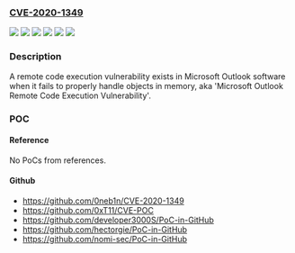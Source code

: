 ### [CVE-2020-1349](https://cve.mitre.org/cgi-bin/cvename.cgi?name=CVE-2020-1349)
![](https://img.shields.io/static/v1?label=Product&message=Microsoft%20365%20Apps%20for%20Enterprise%20for%2032-bit%20Systems&color=blue)
![](https://img.shields.io/static/v1?label=Product&message=Microsoft%20365%20Apps%20for%20Enterprise%20for%2064-bit%20Systems&color=blue)
![](https://img.shields.io/static/v1?label=Product&message=Microsoft%20Office&color=blue)
![](https://img.shields.io/static/v1?label=Product&message=Microsoft%20Outlook&color=blue)
![](https://img.shields.io/static/v1?label=Version&message=n%2Fa&color=blue)
![](https://img.shields.io/static/v1?label=Vulnerability&message=Remote%20Code%20Execution&color=brighgreen)

### Description

A remote code execution vulnerability exists in Microsoft Outlook software when it fails to properly handle objects in memory, aka 'Microsoft Outlook Remote Code Execution Vulnerability'.

### POC

#### Reference
No PoCs from references.

#### Github
- https://github.com/0neb1n/CVE-2020-1349
- https://github.com/0xT11/CVE-POC
- https://github.com/developer3000S/PoC-in-GitHub
- https://github.com/hectorgie/PoC-in-GitHub
- https://github.com/nomi-sec/PoC-in-GitHub

